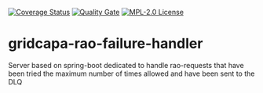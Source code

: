 [![Coverage Status](https://sonarcloud.io/api/project_badges/measure?project=farao-community_gridcapa-rao-failure-handler&metric=coverage)](https://sonarcloud.io/component_measures?id=farao-community_gridcapa-rao-failure-handler&metric=coverage)
[![Quality Gate](https://sonarcloud.io/api/project_badges/measure?project=farao-community_gridcapa-rao-failure-handler&metric=alert_status)](https://sonarcloud.io/dashboard?id=farao-community_gridcapa-rao-failure-handler)
[![MPL-2.0 License](https://img.shields.io/badge/license-MPL_2.0-blue.svg)](https://www.mozilla.org/en-US/MPL/2.0/)

# gridcapa-rao-failure-handler

Server based on spring-boot dedicated to handle rao-requests that have been tried the maximum number of times allowed and have been sent to the DLQ
